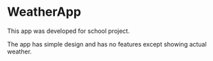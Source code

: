 # WeatherApp

This app was developed for school project.

The app has simple design and has no features except showing actual weather.
